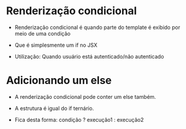 # Renderização condicional

* Renderização condicional é quando parte do template é exibido por meio de uma condição

* Que é simplesmente um if no JSX

* Utilização: Quando usuário está autenticado/não autenticado

# Adicionando um else

* A renderização condicional pode conter um else também.

* A estrutura é igual do if ternário.

* Fica desta forma: condição ? execução1 : execução2